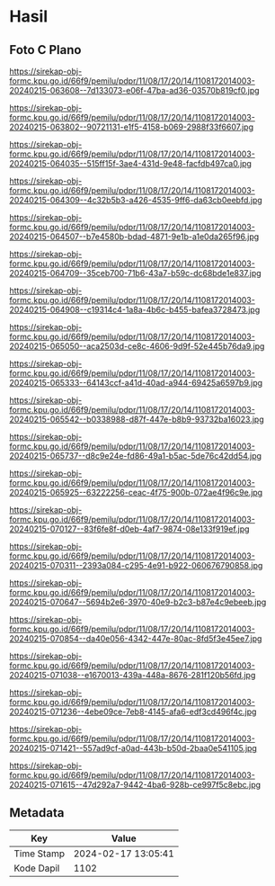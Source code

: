 # Hasil

## Foto C Plano

https://sirekap-obj-formc.kpu.go.id/66f9/pemilu/pdpr/11/08/17/20/14/1108172014003-20240215-063608--7d133073-e06f-47ba-ad36-03570b819cf0.jpg

https://sirekap-obj-formc.kpu.go.id/66f9/pemilu/pdpr/11/08/17/20/14/1108172014003-20240215-063802--90721131-e1f5-4158-b069-2988f33f6607.jpg

https://sirekap-obj-formc.kpu.go.id/66f9/pemilu/pdpr/11/08/17/20/14/1108172014003-20240215-064035--515ff15f-3ae4-431d-9e48-facfdb497ca0.jpg

https://sirekap-obj-formc.kpu.go.id/66f9/pemilu/pdpr/11/08/17/20/14/1108172014003-20240215-064309--4c32b5b3-a426-4535-9ff6-da63cb0eebfd.jpg

https://sirekap-obj-formc.kpu.go.id/66f9/pemilu/pdpr/11/08/17/20/14/1108172014003-20240215-064507--b7e4580b-bdad-4871-9e1b-a1e0da265f96.jpg

https://sirekap-obj-formc.kpu.go.id/66f9/pemilu/pdpr/11/08/17/20/14/1108172014003-20240215-064709--35ceb700-71b6-43a7-b59c-dc68bde1e837.jpg

https://sirekap-obj-formc.kpu.go.id/66f9/pemilu/pdpr/11/08/17/20/14/1108172014003-20240215-064908--c19314c4-1a8a-4b6c-b455-bafea3728473.jpg

https://sirekap-obj-formc.kpu.go.id/66f9/pemilu/pdpr/11/08/17/20/14/1108172014003-20240215-065050--aca2503d-ce8c-4606-9d9f-52e445b76da9.jpg

https://sirekap-obj-formc.kpu.go.id/66f9/pemilu/pdpr/11/08/17/20/14/1108172014003-20240215-065333--64143ccf-a41d-40ad-a944-69425a6597b9.jpg

https://sirekap-obj-formc.kpu.go.id/66f9/pemilu/pdpr/11/08/17/20/14/1108172014003-20240215-065542--b0338988-d87f-447e-b8b9-93732ba16023.jpg

https://sirekap-obj-formc.kpu.go.id/66f9/pemilu/pdpr/11/08/17/20/14/1108172014003-20240215-065737--d8c9e24e-fd86-49a1-b5ac-5de76c42dd54.jpg

https://sirekap-obj-formc.kpu.go.id/66f9/pemilu/pdpr/11/08/17/20/14/1108172014003-20240215-065925--63222256-ceac-4f75-900b-072ae4f96c9e.jpg

https://sirekap-obj-formc.kpu.go.id/66f9/pemilu/pdpr/11/08/17/20/14/1108172014003-20240215-070127--83f6fe8f-d0eb-4af7-9874-08e133f919ef.jpg

https://sirekap-obj-formc.kpu.go.id/66f9/pemilu/pdpr/11/08/17/20/14/1108172014003-20240215-070311--2393a084-c295-4e91-b922-060676790858.jpg

https://sirekap-obj-formc.kpu.go.id/66f9/pemilu/pdpr/11/08/17/20/14/1108172014003-20240215-070647--5694b2e6-3970-40e9-b2c3-b87e4c9ebeeb.jpg

https://sirekap-obj-formc.kpu.go.id/66f9/pemilu/pdpr/11/08/17/20/14/1108172014003-20240215-070854--da40e056-4342-447e-80ac-8fd5f3e45ee7.jpg

https://sirekap-obj-formc.kpu.go.id/66f9/pemilu/pdpr/11/08/17/20/14/1108172014003-20240215-071038--e1670013-439a-448a-8676-281f120b56fd.jpg

https://sirekap-obj-formc.kpu.go.id/66f9/pemilu/pdpr/11/08/17/20/14/1108172014003-20240215-071236--4ebe09ce-7eb8-4145-afa6-edf3cd496f4c.jpg

https://sirekap-obj-formc.kpu.go.id/66f9/pemilu/pdpr/11/08/17/20/14/1108172014003-20240215-071421--557ad9cf-a0ad-443b-b50d-2baa0e541105.jpg

https://sirekap-obj-formc.kpu.go.id/66f9/pemilu/pdpr/11/08/17/20/14/1108172014003-20240215-071615--47d292a7-9442-4ba6-928b-ce997f5c8ebc.jpg


## Metadata

| Key        | Value               |
| ---------- | ------------------- |
| Time Stamp | 2024-02-17 13:05:41 |
| Kode Dapil | 1102                |



